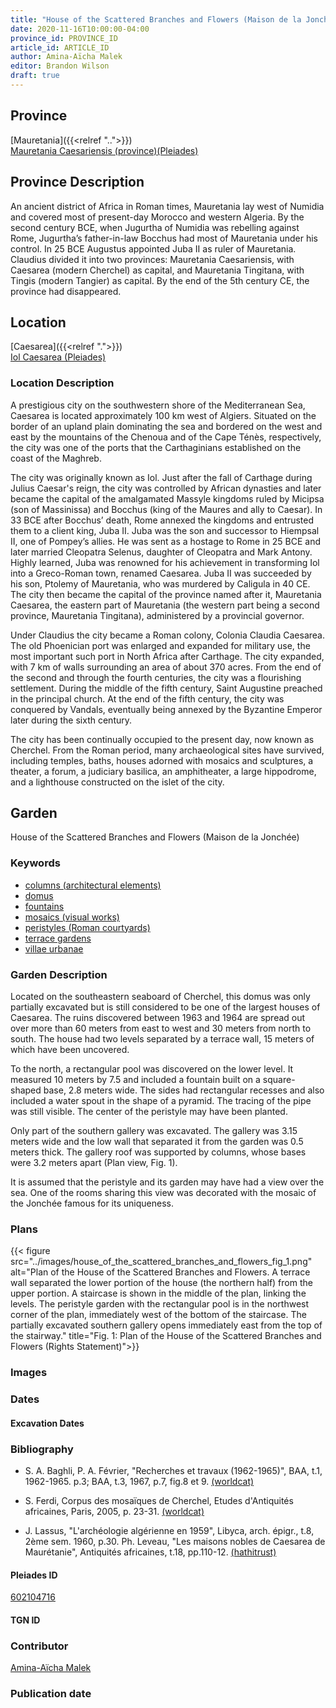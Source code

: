 ```yaml
---
title: "House of the Scattered Branches and Flowers (Maison de la Jonchée)"
date: 2020-11-16T10:00:00-04:00
province_id: PROVINCE_ID
article_id: ARTICLE_ID
author: Amina-Aïcha Malek
editor: Brandon Wilson
draft: true
---
```


## Province

[Mauretania]({{<relref "..">}}) \
[Mauretania Caesariensis (province)(Pleiades)](https://pleiades.stoa.org/places/981532)

## Province Description

An ancient district of Africa in Roman times, Mauretania lay west of Numidia and covered most of present-day Morocco and western Algeria. By the second century BCE, when Jugurtha of Numidia was rebelling against Rome, Jugurtha’s father-in-law Bocchus had most of Mauretania under his control. In 25 BCE Augustus appointed Juba II as ruler of Mauretania. Claudius divided it into two provinces: Mauretania Caesariensis, with Caesarea (modern Cherchel) as capital, and Mauretania Tingitana, with Tingis (modern Tangier) as capital. By the end of the 5th century CE, the province had disappeared.

## Location

[Caesarea]({{<relref ".">}}) \
[Iol Caesarea (Pleiades)](https://pleiades.stoa.org/places/295279)

### Location Description

A prestigious city on the southwestern shore of the Mediterranean Sea, Caesarea is located approximately 100 km west of Algiers. Situated on the border of an upland plain dominating the sea and bordered on the west and east by the mountains of the Chenoua and of the Cape Ténès, respectively, the city was one of the ports that the Carthaginians established on the coast of the Maghreb.

The city was originally known as Iol. Just after the fall of Carthage during Julius Caesar's reign, the city was controlled by African dynasties and later became the capital of the amalgamated Massyle kingdoms ruled by Micipsa (son of Massinissa) and Bocchus (king of the Maures and ally to Caesar). In 33 BCE after Bocchus’ death, Rome annexed the kingdoms and entrusted them to a client king, Juba II. Juba was the son and successor to Hiempsal II, one of Pompey’s allies. He was sent as a hostage to Rome in 25 BCE and later married Cleopatra Selenus, daughter of Cleopatra and Mark Antony. Highly learned, Juba was renowned for his achievement in transforming Iol into a Greco-Roman town, renamed Caesarea. Juba II was succeeded by his son, Ptolemy of Mauretania, who was murdered by Caligula in 40 CE. The city then became the capital of the province named after it, Mauretania Caesarea, the eastern part of Mauretania (the western part being a second province, Mauretania Tingitana), administered by a provincial governor.

Under Claudius the city became a Roman colony, Colonia Claudia Caesarea. The old Phoenician port was enlarged and expanded for military use, the most important such port in North Africa after Carthage. The city expanded, with 7 km of walls surrounding an area of about 370 acres. From the end of the second and through the fourth centuries, the city was a flourishing settlement. During the middle of the fifth century, Saint Augustine preached in the principal church. At the end of the fifth century, the city was conquered by Vandals, eventually being annexed by the Byzantine Emperor later during the sixth century.

The city has been continually occupied to the present day, now known as Cherchel. From the Roman period, many archaeological sites have survived, including temples, baths, houses adorned with mosaics and sculptures, a theater, a forum, a judiciary basilica, an amphitheater, a large hippodrome, and a lighthouse constructed on the islet of the city.

<!--## Sublocation-->

<!--### Sublocation Description-->

## Garden
House of the Scattered Branches and Flowers (Maison de la Jonchée)

### Keywords
- [columns (architectural elements)](http://vocab.getty.edu/page/aat/300001571)
- [domus](http://vocab.getty.edu/page/aat/300005506)
- [fountains](http://vocab.getty.edu/page/aat/300006179)
- [mosaics (visual works)](http://vocab.getty.edu/page/aat/300015342)
- [peristyles (Roman courtyards)](http://vocab.getty.edu/page/aat/300080971)
- [terrace gardens](http://vocab.getty.edu/page/aat/300404778)
- [villae urbanae](http://vocab.getty.edu/page/aat/300005520)

### Garden Description
Located on the southeastern seaboard of Cherchel, this domus was only partially excavated but is still considered to be one of the largest houses of Caesarea.  The ruins discovered between 1963 and 1964 are spread out over more than 60 meters from east to west and 30 meters from north to south.  The house had two levels separated by a terrace wall, 15 meters of which have been uncovered.

To the north, a rectangular pool was discovered on the lower level.  It measured 10 meters by 7.5 and included a fountain built on a square-shaped base, 2.8 meters wide.  The sides had rectangular recesses and also included a water spout in the shape of a pyramid. The tracing of the pipe was still visible. The center of the peristyle may have been planted.

Only part of the southern gallery was excavated. The gallery was 3.15 meters wide and the low wall that separated it from the garden was 0.5 meters thick. The gallery roof was supported by columns, whose bases were 3.2 meters apart (Plan view, Fig. 1).

It is assumed that the peristyle and its garden may have had a view over the sea. One of the rooms sharing this view was decorated with the mosaic of the Jonchée famous for its uniqueness.

### Plans
{{< figure src="../images/house_of_the_scattered_branches_and_flowers_fig_1.png" alt="Plan of the House of the Scattered Branches and Flowers. A terrace wall separated the lower portion of the house (the northern half) from the upper portion. A staircase is shown in the middle of the plan, linking the levels. The peristyle garden with the rectangular pool is in the northwest corner of the plan, immediately west of the bottom of the staircase. The partially excavated southern gallery opens immediately east from the top of the stairway." title="Fig. 1: Plan of the House of the Scattered Branches and Flowers (Rights Statement)">}}

### Images

### Dates

#### Excavation Dates

### Bibliography
* S. A. Baghli, P. A. Février, "Recherches et travaux (1962-1965)", BAA, t.1, 1962-1965. p.3; BAA, t.3, 1967, p.7, fig.8 et 9. [(worldcat)](http://www.worldcat.org/oclc/491480973)

* S. Ferdi, Corpus des mosaïques de Cherchel, Etudes d'Antiquités africaines, Paris, 2005, p. 23-31.
[(worldcat)](http://www.worldcat.org/oclc/1006126274)

* J. Lassus, "L'archéologie algérienne en 1959", Libyca, arch. épigr., t.8, 2ème sem. 1960, p.30. Ph. Leveau, "Les maisons nobles de Caesarea de Maurétanie", Antiquités africaines, t.18, pp.110-12. [(hathitrust)](https://catalog.hathitrust.org/Record/008568139)

#### Pleiades ID

[602104716](https://pleiades.stoa.org/places/602104716)

#### TGN ID

### Contributor

[Amina-Aïcha Malek](http://worldcat.org/identities/lccn-n2012075871/)

### Publication date

<!--07 July 2020-->

<!--### Related articles-->

<!-- Links to other related articles. Leave blank for now -->